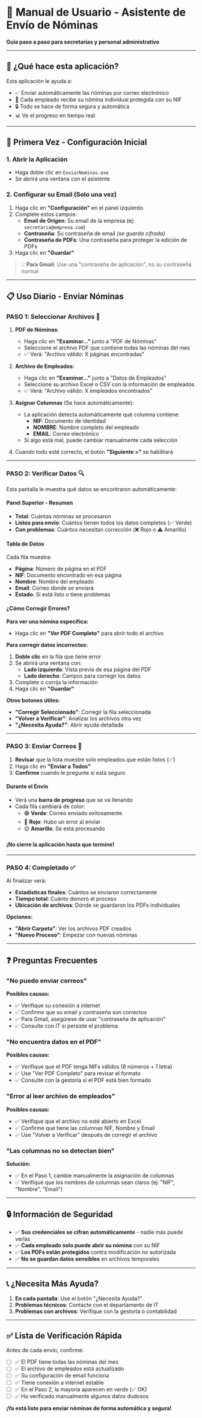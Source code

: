 # 📖 Manual de Usuario - Asistente de Envío de Nóminas

**Guía paso a paso para secretarias y personal administrativo**

---

## 🎯 ¿Qué hace esta aplicación?

Esta aplicación le ayuda a:
- ✅ Enviar automáticamente las nóminas por correo electrónico
- 📧 Cada empleado recibe su nómina individual protegida con su NIF
- 🔒 Todo se hace de forma segura y automática
- 📊 Ve el progreso en tiempo real

---

## 🚀 Primera Vez - Configuración Inicial

### 1. Abrir la Aplicación
- Haga doble clic en `EnviarNominas.exe`
- Se abrirá una ventana con el asistente

### 2. Configurar su Email (Solo una vez)
1. Haga clic en **"Configuración"** en el panel izquierdo
2. Complete estos campos:
   - **Email de Origen**: Su email de la empresa (ej: `secretaria@empresa.com`)
   - **Contraseña**: Su contraseña de email *(se guarda cifrada)*
   - **Contraseña de PDFs**: Una contraseña para proteger la edición de PDFs
3. Haga clic en **"Guardar"**

> 💡 **Para Gmail**: Use una "contraseña de aplicación", no su contraseña normal

---

## 📋 Uso Diario - Enviar Nóminas

### PASO 1: Seleccionar Archivos 📁

1. **PDF de Nóminas**:
   - Haga clic en **"Examinar..."** junto a "PDF de Nóminas"
   - Seleccione el archivo PDF que contiene todas las nóminas del mes
   - ✅ Verá: "Archivo válido: X páginas encontradas"

2. **Archivo de Empleados**:
   - Haga clic en **"Examinar..."** junto a "Datos de Empleados"
   - Seleccione su archivo Excel o CSV con la información de empleados
   - ✅ Verá: "Archivo válido: X empleados encontrados"

3. **Asignar Columnas** (Se hace automáticamente):
   - La aplicación detecta automáticamente qué columna contiene:
     - **NIF**: Documento de identidad
     - **NOMBRE**: Nombre completo del empleado  
     - **EMAIL**: Correo electrónico
   - Si algo está mal, puede cambiar manualmente cada selección

4. Cuando todo esté correcto, el botón **"Siguiente >"** se habilitará

---

### PASO 2: Verificar Datos 🔍

Esta pantalla le muestra qué datos se encontraron automáticamente:

#### Panel Superior - Resumen
- **Total**: Cuántas nóminas se procesaron
- **Listos para envío**: Cuántos tienen todos los datos completos (✅ Verde)
- **Con problemas**: Cuántos necesitan corrección (❌ Rojo o ⚠️ Amarillo)

#### Tabla de Datos
Cada fila muestra:
- **Página**: Número de página en el PDF
- **NIF**: Documento encontrado en esa página
- **Nombre**: Nombre del empleado
- **Email**: Correo donde se enviará
- **Estado**: Si está listo o tiene problemas

#### ¿Cómo Corregir Errores?

**Para ver una nómina específica:**
- Haga clic en **"Ver PDF Completo"** para abrir todo el archivo

**Para corregir datos incorrectos:**
1. **Doble clic** en la fila que tiene error
2. Se abrirá una ventana con:
   - **Lado izquierdo**: Vista previa de esa página del PDF
   - **Lado derecho**: Campos para corregir los datos
3. Complete o corrija la información
4. Haga clic en **"Guardar"**

**Otros botones útiles:**
- **"Corregir Seleccionado"**: Corregir la fila seleccionada
- **"Volver a Verificar"**: Analizar los archivos otra vez
- **"¿Necesita Ayuda?"**: Abrir ayuda detallada

---

### PASO 3: Enviar Correos 📧

1. **Revisar** que la lista muestre solo empleados que están listos (✅)
2. Haga clic en **"Enviar a Todos"**
3. **Confirme** cuando le pregunte si está seguro

#### Durante el Envío
- Verá una **barra de progreso** que se va llenando
- Cada fila cambiará de color:
  - 🟢 **Verde**: Correo enviado exitosamente
  - 🔴 **Rojo**: Hubo un error al enviar
  - 🟡 **Amarillo**: Se está procesando

#### ¡No cierre la aplicación hasta que termine!

---

### PASO 4: Completado ✅

Al finalizar verá:
- **Estadísticas finales**: Cuántos se enviaron correctamente
- **Tiempo total**: Cuánto demoró el proceso
- **Ubicación de archivos**: Dónde se guardaron los PDFs individuales

**Opciones:**
- **"Abrir Carpeta"**: Ver los archivos PDF creados
- **"Nuevo Proceso"**: Empezar con nuevas nóminas

---

## ❓ Preguntas Frecuentes

### "No puedo enviar correos"
**Posibles causas:**
- ✅ Verifique su conexión a internet
- ✅ Confirme que su email y contraseña son correctos
- ✅ Para Gmail, asegúrese de usar "contraseña de aplicación"
- ✅ Consulte con IT si persiste el problema

### "No encuentra datos en el PDF"
**Posibles causas:**
- ✅ Verifique que el PDF tenga NIFs válidos (8 números + 1 letra)
- ✅ Use "Ver PDF Completo" para revisar el formato
- ✅ Consulte con la gestoría si el PDF está bien formado

### "Error al leer archivo de empleados"
**Posibles causas:**
- ✅ Verifique que el archivo no esté abierto en Excel
- ✅ Confirme que tiene las columnas NIF, Nombre y Email
- ✅ Use "Volver a Verificar" después de corregir el archivo

### "Las columnas no se detectan bien"
**Solución:**
- ✅ En el Paso 1, cambie manualmente la asignación de columnas
- ✅ Verifique que los nombres de columnas sean claros (ej: "NIF", "Nombre", "Email")

---

## 🔒 Información de Seguridad

- ✅ **Sus credenciales se cifran automáticamente** - nadie más puede verlas
- ✅ **Cada empleado solo puede abrir su nómina** con su NIF
- ✅ **Los PDFs están protegidos** contra modificación no autorizada
- ✅ **No se guardan datos sensibles** en archivos temporales

---

## 📞 ¿Necesita Más Ayuda?

1. **En cada pantalla**: Use el botón "¿Necesita Ayuda?"
2. **Problemas técnicos**: Contacte con el departamento de IT
3. **Problemas con archivos**: Verifique con la gestoría o contabilidad

---

## ✅ Lista de Verificación Rápida

Antes de cada envío, confirme:

- [ ] ✅ El PDF tiene todas las nóminas del mes
- [ ] ✅ El archivo de empleados está actualizado
- [ ] ✅ Su configuración de email funciona
- [ ] ✅ Tiene conexión a internet estable
- [ ] ✅ En el Paso 2, la mayoría aparecen en verde (✅ OK)
- [ ] ✅ Ha verificado manualmente algunos datos dudosos

**¡Ya está listo para enviar nóminas de forma automática y segura!**